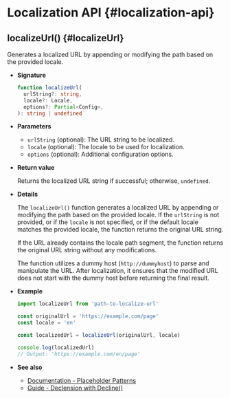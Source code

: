 # Localization API {#localization-api}

## localizeUrl() {#localizeUrl}

Generates a localized URL by appending or modifying the path based on the provided locale.

- **Signature**

  ```ts
  function localizeUrl(
    urlString?: string,
    locale?: Locale,
    options?: Partial<Config>,
  ): string | undefined
  ```

- **Parameters**

  - `urlString` (optional): The URL string to be localized.
  - `locale` (optional): The locale to be used for localization.
  - `options` (optional): Additional configuration options.

- **Return value**

  Returns the localized URL string if successful; otherwise, `undefined`.

- **Details**

  The `localizeUrl()` function generates a localized URL by appending or modifying the path based on the provided locale. If the `urlString` is not provided, or if the `locale` is not specified, or if the default locale matches the provided locale, the function returns the original URL string.

  If the URL already contains the locale path segment, the function returns the original URL string without any modifications.

  The function utilizes a dummy host (`http://dummyhost`) to parse and manipulate the URL. After localization, it ensures that the modified URL does not start with the dummy host before returning the final result.

- **Example**

  ```ts
  import localizeUrl from 'path-to-localize-url'

  const originalUrl = 'https://example.com/page'
  const locale = 'en'

  const localizedUrl = localizeUrl(originalUrl, locale)

  console.log(localizedUrl)
  // Output: 'https://example.com/en/page'
  ```

- **See also**

  - [Documentation - Placeholder Patterns](#placeholder-patterns)
  - [Guide - Declension with Decline()](#declension-with-decline)
